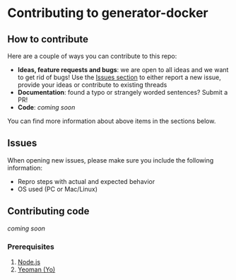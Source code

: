 # Contributing to generator-docker

## How to contribute

Here are a couple of ways you can contribute to this repo: 
* **Ideas, feature requests and bugs**: we are open to all ideas and we want to get rid of bugs! Use the [Issues section][issuesUrl] to either report a new issue, provide your ideas or contribute to existing threads
* **Documentation**: found a typo or strangely worded sentences? Submit a PR! 
* **Code**: *coming soon*

You can find more information about above items in the sections below. 

## Issues
When opening new issues, please make sure you include the following information: 
* Repro steps with actual and expected behavior  
* OS used (PC or Mac/Linux)

## Contributing code
*coming soon*

### Prerequisites
1. [Node.js](www.nodejs.org)
2. [Yeoman (Yo)](http://yeoman.io/)

[issuesUrl]: https://github.com/microsoft/generator-docker/issues